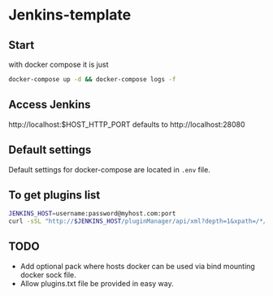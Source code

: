 # Jenkins-template

## Start

with docker compose it is just

```bash
docker-compose up -d && docker-compose logs -f
```

## Access Jenkins

http://localhost:$HOST_HTTP_PORT defaults to http://localhost:28080

## Default settings

Default settings for docker-compose are located in `.env` file.

## To get plugins list

```bash
JENKINS_HOST=username:password@myhost.com:port
curl -sSL "http://$JENKINS_HOST/pluginManager/api/xml?depth=1&xpath=/*/*/shortName|/*/*/version&wrapper=plugins" | perl -pe 's/.*?<shortName>([\w-]+).*?<version>([^<]+)()(<\/\w+>)+/\1 \2\n/g'|sed 's/ /:/'
```

## TODO

- Add optional pack where hosts docker can be used via bind mounting docker sock file.
- Allow plugins.txt file be provided in easy way.
